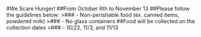 <br/>
#We Scare Hunger!
##From October 6th to November 13
##Please follow the guidelines below:
>### - Non-perishable food (ex. canned items, powdered milk)
>### - No glass containers
##Food will be collected on the collection dates
>### - 10/22, 11/3, and 11/13

<!--# We Are Silentasdfasdfasdf

<h4 style="color:yellow">When: Thursday, April 23rd</h4>
####What: An event where students pledge to stay silent to stand up for children around the world that are being denied their basic rights
<h4 style="color:yellow">How: Donations not necessary; pledge forms can be found at tinyurl.com/WeAreSilentAtMiller</h4>
<h5 style="color:yellow">*Checks must be payable to Free the Children!*</h4>

####Rewards: Homeroom points & FOOD!
<h4 style="color:mediumspringgreen">Donuts for homerooms with highest participation, most money raised, and most hours silent!!</h4>

<h4 style="color:cyan">_What is We Are Silent?_
#### We Are Silent is an initiative of Free The Children to ensure all voices are heard around the world. Some of those voices that are not heard include children who are being bullied, denied, or exploited their basic rights. We Are Silent allows all of us to take a stand for the children around the world who don’t have a voice.  All donations go to Free the Children, an organization working to better the lives of children around the world. 

<h4 style="color:cyan">_How do I participate?_
#### You can do your part by taking a Vow of Silence on April 23! Pledge to stay silent for as many hours as you would like. It is completely optional to collect pledges, but remember that all donations will be supporting Free the Children. If you would like to help raise money, you can fill out a pledge form (more information below). Whether you choose to raise money or not, you can obtain We Are Silent stickers from the office anytime from April 20-April 23. 
#### You can also collect pledges online. To do so, go to tinyurl.com/WeAreSilentRegistration and select "Join a Team". To find Miller's team, search "Miller Middle School" in Team Name and click on Search; then click the only option that comes up. After you join the team, you can register on your own and begin collecting pledges online.

<h4 style="color:cyan">_How do I fill out the pledge form?_
#### Start by obtaining a pledge form. You can print one using the link at the bottom of this page. Alternatively, pledge forms will be located at the office from April 8-April 23. Once you have a form, start to find sponsors. Some good examples of sponsors would be your parents, relatives, or friends. Explain why you are pledging silent, and request them to support you by donating. They can donate a certain amount of money for each hour you pledge to stay silent (ex. $5 per hour). Record all this information on your pledge form. Continue collecting as many pledged as possible up till April 23. Once the event is over, record how many hours you have stayed silent. Go back to your sponsors, tell them how long you stayed silent, and request their promised donation (ex. If your parents said they would give you $5 for every hour you stayed silent, and you stayed silent for 8 hours, they would donate $40). Make sure to be polite when requesting donations, and remind your sponsors that their money is going to a great cause. Collect the money (if check, make sure the check is payable to Free the Children) from your sponsors and make sure to turn it into the office or to your homeroom rep by May 1st.

<h4 style="color:cyan">_Do I get any rewards for my efforts?_
#### The biggest reward should be knowing that you have helped children around the world in need! However, there are also some other rewards for your homeroom when you participate. Each person that participates in your homeroom will earn your homeroom class homeroom points! 3 points will be given for each student that pledges silent but does not collect any donations. 5 points will be given to each student who collects any amount of donation. 10 points will be given to each student who collects more than $30 in donations. In addition, you should encourage your homeroom class to participate, because the highest participating homeroom, homeroom with most hours silent, and homeroom with most money raised will receive donuts. Yum!-->
